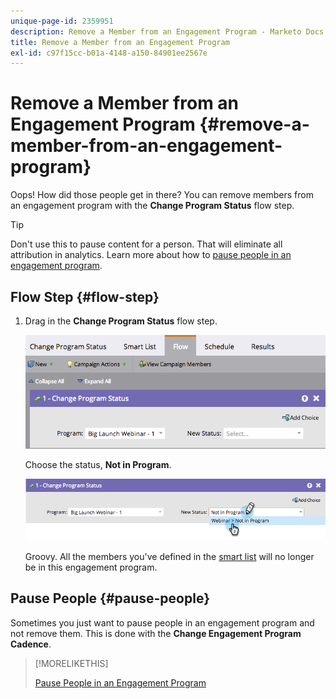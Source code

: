 ```yaml
---
unique-page-id: 2359951
description: Remove a Member from an Engagement Program - Marketo Docs - Product Documentation
title: Remove a Member from an Engagement Program
exl-id: c97f15cc-b01a-4148-a150-84901ee2567e
---
```

# Remove a Member from an Engagement Program {#remove-a-member-from-an-engagement-program}

Oops! How did those people get in there? You can remove members from an engagement program with the **Change Program Status** flow step.

>[!TIP]
>
>Don't use this to pause content for a person. That will eliminate all attribution in analytics. Learn more about how to [pause people in an engagement program](/help/marketo/product-docs/email-marketing/drip-nurturing/using-engagement-programs/pause-people-in-an-engagement-program.md).

## Flow Step {#flow-step}

1. Drag in the **Change Program Status** flow step.

   ![](assets/image2014-9-15-18-3a15-3a57.png)

   Choose the status, **Not in Program**.

   ![](assets/image2014-9-15-18-3a16-3a2.png)

   Groovy. All the members you've defined in the [smart list](/help/marketo/product-docs/core-marketo-concepts/smart-lists-and-static-lists/creating-a-smart-list/create-a-smart-list.md) will no longer be in this engagement program.

## Pause People  {#pause-people}

Sometimes you just want to pause people in an engagement program and not remove them. This is done with the **Change Engagement Program Cadence**.

>[!MORELIKETHIS]
>
>[Pause People in an Engagement Program](/help/marketo/product-docs/email-marketing/drip-nurturing/using-engagement-programs/pause-people-in-an-engagement-program.md)
